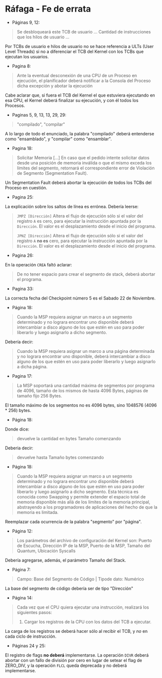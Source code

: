Ráfaga - Fe de errata
=====================

* Páginas 9, 12: 

> Se desbloqueará este TCB de usuario ...
> Cantidad de instrucciones que los hilos de usuario ...

Por TCBs de usuario e hilos de usuario no se hace referencia a ULTs (User Level Threads) si no a diferenciar el TCB del Kernel con los TCBs que ejecutan los usuarios.

* Pagina 8:

> Ante la eventual desconexión de una CPU de un Proceso en ejecución, el planificador deberá notificar a la Consola del Proceso dicha excepción y abotar la ejecución

Cabe aclarar que, si fuera el TCB del Kernel el que estuviera ejecutando en esa CPU, el Kernel deberá finalizar su ejecución, y con él todos los Procesos.

* Paginas 5, 9, 13, 13, 29, 29:

> "compilado", "compilar"

A lo largo de todo el enunciado, la palabra "compilado" deberá entenderse como "ensamblado", y "compilar" como "ensamblar".

* Pagina 18:

> Solicitar Memoria
> [...]
> En caso que el pedido intente solicitar datos desde una posición de memoria inválida o que el mismo exceda los límites del segmento, retornará el correspondiente error de Violación de Segmento (Segmentation Fault).

Un Segmentation Fault deberá abortar la ejecución de todos los TCBs del Proceso en cuestión.

* Pagina 25:

La explicación sobre los saltos de línea es errónea. Debería leerse:
> `JMPZ [Dirección]`
> Altera el flujo de ejecución sólo si el valor del registro `A` es cero, para ejecutar la instrucción apuntada por la `Dirección`. El valor es el desplazamiento desde el inicio del programa.
>
> `JPNZ [Dirección]`
> Altera el flujo de ejecución sólo si el valor del registro `A` **no es** cero, para ejecutar la instrucción apuntada por la `Dirección`. El valor es el desplazamiento desde el inicio del programa.

* Pagina 26:

En la operación `CREA` faltó aclarar:
> De no tener espacio para crear el segmento de stack, deberá abortar el programa.

* Pagina 33:

La correcta fecha del Checkpoint número 5 es el Sabado 22 de Noviembre.

* Página 18:

> Cuando la MSP requiera asignar un marco a un segmento determinado y no lograra encontrar uno disponible deberá intercambiar a disco alguno de los que estén en uso para poder liberarlo y luego asignarlo a dicho segmento.

Debería decir:
> Cuando la MSP requiera asignar un marco a una página determinada y no lograra encontrar uno disponible, deberá intercambiar a disco alguno de los que estén en uso para poder liberarlo y luego asignarlo a dicha página.

* Pagina 17:

> La MSP soportará una cantidad máxima de segmentos por programa de 4096, tamaño de los mismos de hasta 4096 Bytes, páginas de tamaño fijo 256 Bytes.

El tamaño máximo de los segmentos no es 4096 bytes, sino 1048576 (4096 * 256) bytes.

* Página 18:

Donde dice:
> devuelve la cantidad en bytes Tamaño comenzando

Deberia decir:
> devuelve hasta Tamaño bytes comenzando

* Página 18:

> Cuando la MSP requiera asignar un marco a un segmento determinado y no lograra encontrar uno disponible deberá intercambiar a disco alguno de los que estén en uso para poder liberarlo y luego asignarlo a dicho segmento. Esta técnica es conocida como Swapping y permite extender el espacio total de memoria disponible más allá de los límites de la memoria principal, abstrayendo a los programadores de aplicaciones del hecho de que la memoria es limitada.

Reemplazar cada ocurrencia de la palabra "segmento" por "página".

* Página 12:

> Los parámetros del archivo de configuración del Kernel son: Puerto de Escucha, Dirección IP de la MSP, Puerto de la MSP, Tamaño del Quantum, Ubicación Syscalls 

Debería agregarse, además, el parámetro Tamaño del Stack.

* Página 7:

> Campo: Base del Segmento de Código | Tipode dato: Numérico

La base del segmento de código debería ser de tipo "Dirección"

* Página 14:

> Cada vez que el CPU quiera ejecutar una instrucción, realizará los siguientes pasos:
>
> 1. Cargar los registros de la CPU con los datos del TCB a ejecutar.

La carga de los registros se deberá hacer sólo al recibir el TCB, y *no* en cada ciclo de instrucción.

* Páginas 24 y 25:

El registro de flags **no deberá** implementarse. La operación `DIVR` deberá abortar con un fallo de división por cero en lugar de setear el flag de ZERO_DIV, y la operación `FLCL` queda deprecada y no deberá implementarse.
